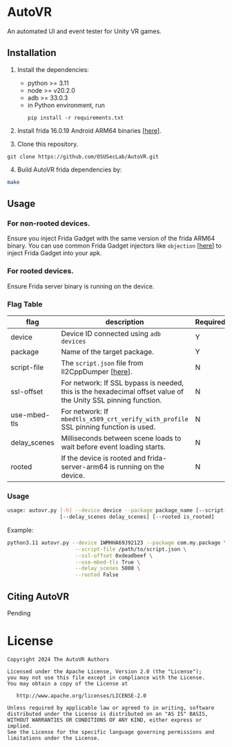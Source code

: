 # AutoVR

An automated UI and event tester for Unity VR games.

## Installation
1. Install the dependencies:
   * python >= 3.11
   * node >= v20.2.0
   * adb >= 33.0.3
   * in Python environment, run
     ```
     pip install -r requirements.txt
     ```

2. Install frida 16.0.19 Android ARM64 binaries [[here][1]].
3. Clone this repository.
```
git clone https://github.com/OSUSecLab/AutoVR.git
```
4. Build AutoVR frida dependencies by:
```bash
make
```

## Usage

### For non-rooted devices.
Ensure you inject Frida Gadget with the same version of the frida ARM64 binary.
You can use common Frida Gadget injectors like ```objection``` [[here][3]] to inject Frida Gadget into your apk.

### For rooted devices.
Ensure Frida server binary is running on the device.

### Flag Table
| flag         | description                                                                                                                       | Required? |
|--------------|-----------------------------------------------------------------------------------------------------------------------------------|-----------|
| device       | Device ID connected using ```adb devices```                                                                                       | Y         |
| package      | Name of the target package.                                                                                                       | Y         |
| script-file  | The ```script.json``` file from Il2CppDumper [[here][2]].                                                                         | N         |
| ssl-offset   | For network: If SSL bypass is needed, this is the hexadecimal offset value of the Unity SSL pinning function.                     | N         |
| use-mbed-tls | For network: If ```mbedtls_x509_crt_verify_with_profile``` SSL pinning function is used.                                          | N         |
| delay_scenes | Milliseconds between scene loads to wait before event loading starts.                                                             | N         |
| rooted       | If the device is rooted and frida-server-arm64 is running on the device.                                                          | N         |

### Usage
```bash
usage: autovr.py [-h] --device device --package package_name [--script-file script_file] [--ssl-offset ssl_offset] [--use-mbed-tls use_mbed_tls]
                 [--delay_scenes delay_scenes] [--rooted is_rooted]
```

Example:

```bash
python3.11 autovr.py --device 1WMHHA69J92123 --package com.my.package \
                      --script-file /path/to/script.json \
                      --ssl-offset 0xdeadbeef \
                      --use-mbed-tls True \
                      --delay_scenes 5000 \
                      --rooted False
```
## Citing AutoVR
Pending

License
=======
    Copyright 2024 The AutoVR Authors 

    Licensed under the Apache License, Version 2.0 (the "License");
    you may not use this file except in compliance with the License.
    You may obtain a copy of the License at

       http://www.apache.org/licenses/LICENSE-2.0

    Unless required by applicable law or agreed to in writing, software
    distributed under the License is distributed on an "AS IS" BASIS,
    WITHOUT WARRANTIES OR CONDITIONS OF ANY KIND, either express or implied.
    See the License for the specific language governing permissions and
    limitations under the License.

[1]: https://github.com/frida/frida/releases
[2]: https://github.com/Perfare/Il2CppDumper
[3]: https://github.com/sensepost/objection

